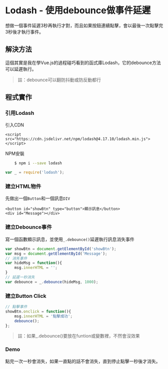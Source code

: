 # Lodash - 使用debounce做事件延遲

想做一個事件延遲3秒再執行才對，而且如果按鈕連續點擊，會以最後一次點擊完3秒後才執行事件。

## 解決方法 <a id="&#x89E3;&#x6C7A;&#x65B9;&#x6CD5;"></a>

這個其實是我在學Vue.js的過程碰巧看到的函式庫Lodash，它的debounce方法可以延遲執行。

> 註：debounce可以翻防抖動或防反動都行

## 程式實作 <a id="&#x7A0B;&#x5F0F;&#x5BE6;&#x4F5C;"></a>

### 引用Lodash <a id="&#x5F15;&#x7528;lodash"></a>

引入CDN

```markup
<script src="https://cdn.jsdelivr.net/npm/lodash@4.17.10/lodash.min.js"></script>
```

NPM安裝

```bash
	$ npm i --save lodash
```

```javascript
var _ = require('lodash');
```

### 建立HTML物件 <a id="&#x5EFA;&#x7ACB;html&#x7269;&#x4EF6;"></a>

先做出一個`Button`和一個訊息`DIV`

```markup
<button id="showBtn" type="button">顯示訊息</button>
<div id="Message"></div>
```

### 建立Debounce事件 <a id="&#x5EFA;&#x7ACB;debounce&#x4E8B;&#x4EF6;"></a>

寫一個函數顯示訊息，並使用`_.debounce()`延遲執行訊息消失事件

```javascript
var showBtn = document.getElementById('showBtn');
var msg = document.getElementById('Message');
// 消失事件
var hideMsg = function(){
    msg.innerHTML = '';
}
// 延遲一秒消失
var debounce = _.debounce(hideMsg, 1000);
```

### 建立Button Click <a id="&#x5EFA;&#x7ACB;button-click"></a>

```javascript
// 點擊事件
showBtn.onclick = function(){
    msg.innerHTML = '點擊成功';
    debounce();
};
```

> 註：如果\_.debounce\(\)要放在funtion或變數裡，不然會沒效果

### Demo <a id="demo"></a>

點完一次一秒會消失，如果一直點的話不會消失，直到停止點擊一秒後才消失。

